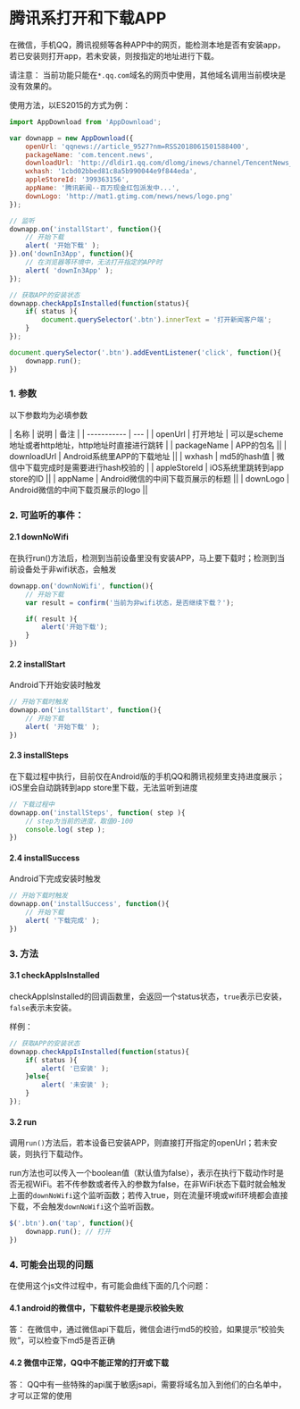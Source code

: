# 腾讯系打开和下载APP

在微信，手机QQ，腾讯视频等各种APP中的网页，能检测本地是否有安装app，若已安装则打开app，若未安装，则按指定的地址进行下载。

请注意： 当前功能只能在`*.qq.com`域名的网页中使用，其他域名调用当前模块是没有效果的。

使用方法，以ES2015的方式为例：  

```javascript
import AppDownload from 'AppDownload';

var downapp = new AppDownload({
    openUrl: 'qqnews://article_9527?nm=RSS2018061501588400',
    packageName: 'com.tencent.news',
    downloadUrl: 'http://dldir1.qq.com/dlomg/inews/channel/TencentNews_3932.apk',
    wxhash: '1cbd02bbed81c8a5b990044e9f844eda',
    appleStoreId: '399363156',
    appName: '腾讯新闻--百万现金红包派发中...',
    downLogo: 'http://mat1.gtimg.com/news/news/logo.png'
});

// 监听
downapp.on('installStart', function(){
    // 开始下载
    alert( '开始下载' );
}).on('downIn3App', function(){
    // 在浏览器等环境中，无法打开指定的APP时
    alert( 'downIn3App' );
});

// 获取APP的安装状态
downapp.checkAppIsInstalled(function(status){
    if( status ){
        document.querySelector('.btn').innerText = '打开新闻客户端';
    }
});

document.querySelector('.btn').addEventListener('click', function(){
    downapp.run();
})
```

### 1. 参数 

以下参数均为必填参数

|    名称       | 说明 | 备注 |
| -----------  | --- |
| openUrl      | 打开地址 | 可以是scheme地址或者http地址，http地址时直接进行跳转 |
| packageName  | APP的包名 ||
| downloadUrl  | Android系统里APP的下载地址 ||
| wxhash       | md5的hash值 | 微信中下载完成时是需要进行hash校验的 |
| appleStoreId | iOS系统里跳转到app store的ID ||
| appName      | Android微信的中间下载页展示的标题 ||
| downLogo     | Android微信的中间下载页展示的logo ||

### 2. 可监听的事件： 

#### 2.1 downNoWifi

在执行run()方法后，检测到当前设备里没有安装APP，马上要下载时；检测到当前设备处于非wifi状态，会触发

```javascript
downapp.on('downNoWifi', function(){
    // 开始下载
    var result = confirm('当前为非wifi状态，是否继续下载？');

    if( result ){
        alert('开始下载');
    }
})
```

#### 2.2 installStart

Android下开始安装时触发

```javascript
// 开始下载时触发
downapp.on('installStart', function(){
    // 开始下载
    alert( '开始下载' );
})
```

#### 2.3 installSteps

在下载过程中执行，目前仅在Android版的手机QQ和腾讯视频里支持进度展示；iOS里会自动跳转到app store里下载，无法监听到进度

```javascript
// 下载过程中
downapp.on('installSteps', function( step ){
    // step为当前的进度，取值0-100
    console.log( step );
})
```

#### 2.4 installSuccess

Android下完成安装时触发

```javascript
// 开始下载时触发
downapp.on('installSuccess', function(){
    // 开始下载
    alert( '下载完成' );
})
```

### 3. 方法

#### 3.1 checkAppIsInstalled  

checkAppIsInstalled的回调函数里，会返回一个status状态，`true`表示已安装， `false`表示未安装。

样例： 
```javascript
// 获取APP的安装状态
downapp.checkAppIsInstalled(function(status){
    if( status ){
        alert( '已安装' );
    }else{
        alert( '未安装' );
    }
});
```

#### 3.2 run

调用`run()`方法后，若本设备已安装APP，则直接打开指定的openUrl；若未安装，则执行下载动作。

run方法也可以传入一个boolean值（默认值为false），表示在执行下载动作时是否无视WiFi。若不传参数或者传入的参数为false，在非WiFi状态下载时就会触发上面的`downNoWifi`这个监听函数；若传入true，则在流量环境或wifi环境都会直接下载，不会触发`downNoWifi`这个监听函数。

```javascript
$('.btn').on('tap', function(){
    downapp.run(); // 打开
})
```

### 4. 可能会出现的问题

在使用这个js文件过程中，有可能会曲线下面的几个问题：

#### 4.1 android的微信中，下载软件老是提示校验失败
答： 在微信中，通过微信api下载后，微信会进行md5的校验，如果提示“校验失败”，可以检查下md5是否正确

#### 4.2 微信中正常，QQ中不能正常的打开或下载
答： QQ中有一些特殊的api属于敏感jsapi，需要将域名加入到他们的白名单中，才可以正常的使用